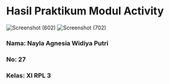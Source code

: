 # Hasil Praktikum Modul Activity
![Screenshot (602)](https://user-images.githubusercontent.com/110014840/200845656-d426c067-450b-4a92-b866-dabf341e96ea.png)
![Screenshot (702)](https://user-images.githubusercontent.com/110014840/205472621-89605db2-7709-4dad-a983-be85ab886757.png)
<h3>Nama: Nayla Agnesia Widiya Putri<h3>
<h3>No: 27<h3>
<h3>Kelas: XI RPL 3<h3>


